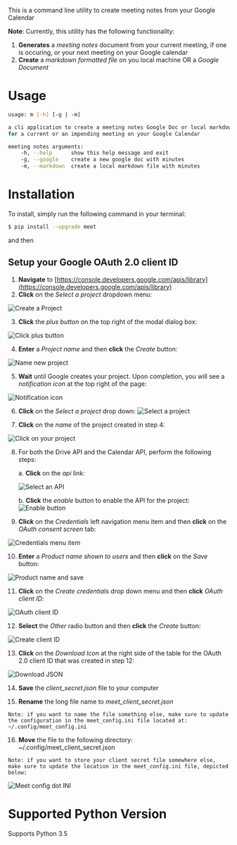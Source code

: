 This is a command line utility to create meeting notes from your Google Calendar

**Note**: Currently, this utility has the following functionality:

1. **Generates** a _meeting notes_ document from your current meeting, if one is occuring, or your next meeting on your Google calendar
2. **Create** a _markdown formatted file_ on you local machine OR a _Google Document_

Usage
=====

```bash
usage: m [-h] [-g | -m]

a cli application to create a meeting notes Google Doc or local markdown file
for a current or an impending meeting on your Google Calendar

meeting notes arguments:
    -h, --help      show this help message and exit
    -g, --google    create a new google doc with minutes
    -m, --markdown  create a local markdown file with minutes

```

Installation
============

To install, simply run the following command in your terminal:

```bash
$ pip install --upgrade meet
```
and then

## Setup your Google OAuth 2.0 client ID

1. **Navigate** to [https://console.developers.google.com/apis/library](https://console.developers.google.com/apis/library)
2. **Click** on the _Select a project_ dropdown menu:

![Create a Project](images/create_a_project.png)

3. **Click** the _plus button_ on the top right of the modal dialog box:

![Click plus button](images/click_plus_button.png)

4. **Enter** a _Project name_ and then **click** the _Create_ button:

![Name new project](images/name_new_project.png)

5. **Wait** until Google creates your project.  Upon completion, you will see a _notification icon_ at the top right of the page:

![Notification icon](images/project_ready.png)

6. **Click** on the _Select a project_ drop down:  ![Select a project](images/select_a_project.png)

7. **Click** on the _name_ of the project created in step 4:

![Click on your project](images/click_on_your_project.png)

8. For both the Drive API and the Calendar API, perform the following steps:
    
    a. **Click** on the _api_ link:

    ![Select an API](images/api_selection.png)

    b. **Click** the _enable_ button to enable the API for the project: ![Enable button](images/enable.png)

9. **Click** on the _Credentials_ left navigation menu item and then **click** on the _OAuth consent screen_ tab:

![Credentials menu item](images/click_on_credentials.png)

10. **Enter** a _Product name shown to users_ and then **click** on the _Save_ button:

![Product name and save](images/name_and_save.png)

11. **Click** on the _Create credentials_ drop down menu and then **click** _OAuth client ID_:

![OAuth client ID](images/click_credentials.png)

12. **Select** the _Other_ radio button and then **click** the _Create_ button:

![Create client ID](images/select_other_then_name.png)

13. **Click** on the _Download Icon_ at the right side of the table for the OAuth 2.0 client ID that was created in step 12:

![Download JSON](images/click_download.png)

14. **Save** the _client_secret.json_ file to your computer

15. **Rename** the long file name to _meet_client_secret.json_

```
Note: if you want to name the file something else, make sure to update the configuration in the meet_config.ini file located at: ~/.config/meet_config.ini
```

16. **Move** the file to the following directory:  ~/.config/meet_client_secret.json

```
Note: if you want to store your client secret file somewhere else, make sure to update the location in the meet_config.ini file, depicted below:
```

![Meet config dot INI](images/meet_config.png)



Supported Python Version
========================

Supports Python 3.5
